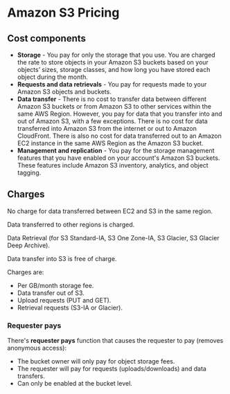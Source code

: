 # Amazon S3 Pricing

## Cost components

- **Storage** - You pay for only the storage that you use. You are charged the rate to store objects in your Amazon S3 buckets based on your objects’ sizes, storage classes, and how long you have stored each object during the month.
- **Requests and data retrievals** - You pay for requests made to your Amazon S3 objects and buckets. 
- **Data transfer** - There is no cost to transfer data between different Amazon S3 buckets or from Amazon S3 to other services within the same AWS Region. However, you pay for data that you transfer into and out of Amazon S3, with a few exceptions. There is no cost for data transferred into Amazon S3 from the internet or out to Amazon CloudFront. There is also no cost for data transferred out to an Amazon EC2 instance in the same AWS Region as the Amazon S3 bucket.
- **Management and replication** - You pay for the storage management features that you have enabled on your account's Amazon S3 buckets. These features include Amazon S3 inventory, analytics, and object tagging.


## Charges

No charge for data transferred between EC2 and S3 in the same region.

Data transferred to other regions is charged.

Data Retrieval (for S3 Standard-IA, S3 One Zone-IA, S3 Glacier, S3 Glacier Deep Archive).

Data transfer into S3 is free of charge.

Charges are:
- Per GB/month storage fee.
- Data transfer out of S3.
- Upload requests (PUT and GET).
- Retrieval requests (S3-IA or Glacier).

### Requester pays

There's **requester pays** function that causes the requester to pay (removes anonymous access):

- The bucket owner will only pay for object storage fees.
- The requester will pay for requests (uploads/downloads) and data transfers.
- Can only be enabled at the bucket level.